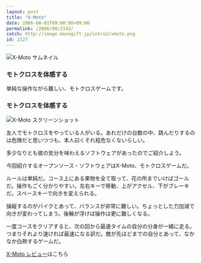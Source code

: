 ```yaml
---
layout: post
title: "X-Moto"
date: 2006-08-01T09:00:00+09:00
permalink: /2006/08/2142/
catch: http://image.moongift.jp/intro2/xmoto.png
id: 2127
---
```

 ![X-Moto サムネイル](http://image.moongift.jp/intro2/xmoto.t.png "X-Moto サムネイル")
  

### モトクロスを体感する
  
単純な操作ながら難しい、モトクロスゲームです。  
<!--more-->  

### モトクロスを体感する
  

![X-Moto スクリーンショット](http://image.moongift.jp/intro2/xmoto.png "X-Moto スクリーンショット")

  

友人でモトクロスをやっている人がいる。あれだけの台数の中、跳んだりするのは危険だと思いつつも、本人曰くそれ程危なくないらしい。

  

多少なりとも彼の気分を味わえるソフトウェアがあったのでご紹介しよう。

  

今回紹介するオープンソース・ソフトウェアはX-Moto、モトクロスゲームだ。

  

ルールは単純だ。コース上にある果物を全て取って、花の所までいけばゴールだ。操作もごく分かりやすい。左右キーで移動、上がアクセル、下がブレーキだ。スペースキーで向きを変えられる。

  

操縦するのがバイクとあって、バランスが非常に難しい。ちょっとした力加減で向きが変わってしまう。後輪が浮けば操作は更に難しくなる。

  

一度コースをクリアすると、次の回から最速タイムの自分の分身が一緒に走る。つまりそれより速ければ最速になる訳だ。敵が先ほどまでの自分とあって、なかなか白熱するゲームだ。

  

[X-Moto レビュー](http://oss.moongift.jp/review/i-2146.html)はこちら

